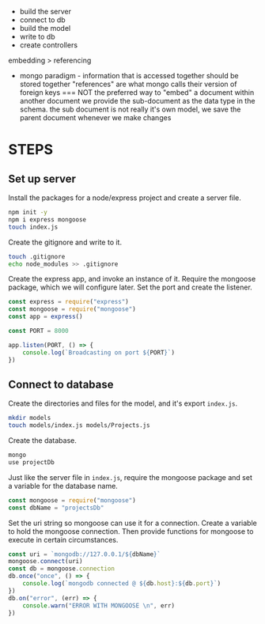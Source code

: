 - build the server
- connect to db
- build the model
- write to db
- create controllers

embedding > referencing 
- mongo paradigm - information that is accessed together should be stored together 
"references" are what mongo calls their version of foreign keys === NOT the preferred way 
to "embed" a document within another document we provide the sub-document as the data type in the schema. 
the sub document is not really it's own model, we save the parent document whenever we make changes


# STEPS

## Set up server
Install the packages for a node/express project and create a server file.
```bash
npm init -y
npm i express mongoose
touch index.js
```
Create the gitignore and write to it.
```bash
touch .gitignore
echo node_modules >> .gitignore
```
Create the express app, and invoke an instance of it. Require the mongoose package, which we will configure later. Set the port and create the listener.
```js
const express = require("express")
const mongoose = require("mongoose")
const app = express()

const PORT = 8000

app.listen(PORT, () => {
    console.log(`Broadcasting on port ${PORT}`)
})
```

## Connect to database
Create the directories and files for the model, and it's export `index.js`.
```bash
mkdir models
touch models/index.js models/Projects.js
```
Create the database.
```bash
mongo
use projectDb
```
Just like the server file in `index.js`, require the mongoose package and set a variable for the database name.
```js
const mongoose = require("mongoose")
const dbName = "projectsDb"
```
Set the uri string so mongoose can use it for a connection. Create a variable to hold the mongoose connection. Then provide functions for mongoose to execute in certain circumstances.
```js
const uri = `mongodb://127.0.0.1/${dbName}`
mongoose.connect(uri)
const db = mongoose.connection
db.once("once", () => {
    console.log(`mongodb connected @ ${db.host}:${db.port}`)
})
db.on("error", (err) => {
    console.warn("ERROR WITH MONGOOSE \n", err)
})
```